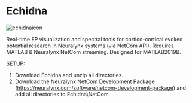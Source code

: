 # Echidna
![echidnaicon](https://user-images.githubusercontent.com/55102529/150040348-91e72e6a-def2-4f63-8e05-a023b69dba8c.png)

Real-time EP visualization and spectral tools for cortico-cortical evoked potential research in Neuralynx systems (via NetCom API). Requires MATLAB & Neuralynx NetCom streaming. Designed for MATLAB2019B.

SETUP:
1. Download Echidna and unzip all directories. 
2. Download the Neuralynx NetCom Development Package (https://neuralynx.com/software/netcom-development-package) and add all directories to Echidna\NetCom


